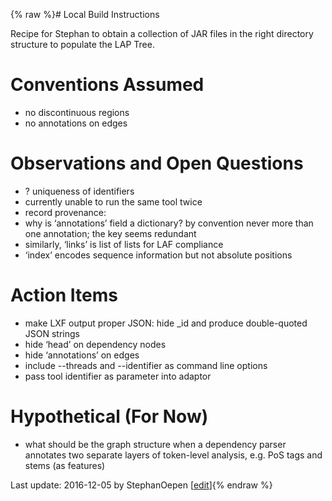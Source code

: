 {% raw %}# Local Build Instructions

Recipe for Stephan to obtain a collection of JAR files in the right
directory structure to populate the LAP Tree.

# Conventions Assumed

- no discontinuous regions
- no annotations on edges

# Observations and Open Questions

- ? uniqueness of identifiers
- currently unable to run the same tool twice
- record provenance:
- why is ‘annotations’ field a dictionary? by convention never more
than one annotation; the key seems redundant
- similarly, ‘links’ is list of lists for LAF compliance
- ‘index’ encodes sequence information but not absolute positions

# Action Items

- make LXF output proper JSON: hide \_id and produce double-quoted
JSON strings
- hide ‘head’ on dependency nodes
- hide ‘annotations’ on edges
- include --threads and --identifier as command line options
- pass tool identifier as parameter into adaptor

# Hypothetical (For Now)

- what should be the graph structure when a dependency parser
annotates two separate layers of token-level analysis, e.g. PoS tags
and stems (as features)

Last update: 2016-12-05 by StephanOepen [[edit](https://github.com/delph-in/docs/wiki/LapDevelopment_DkPro/_edit)]{% endraw %}